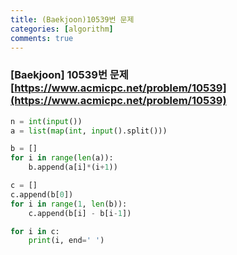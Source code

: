 ```yaml
---
title: (Baekjoon)10539번 문제
categories: [algorithm]
comments: true
---
```


### [Baekjoon] 10539번 문제 [https://www.acmicpc.net/problem/10539](https://www.acmicpc.net/problem/10539)

```python
n = int(input())
a = list(map(int, input().split()))

b = []
for i in range(len(a)):
    b.append(a[i]*(i+1))

c = []
c.append(b[0])
for i in range(1, len(b)):
    c.append(b[i] - b[i-1])

for i in c:
    print(i, end=' ')
```
